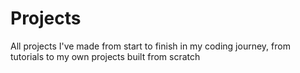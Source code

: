 # Projects
All projects I've made from start to finish in my coding journey, from tutorials to my own projects built from scratch
